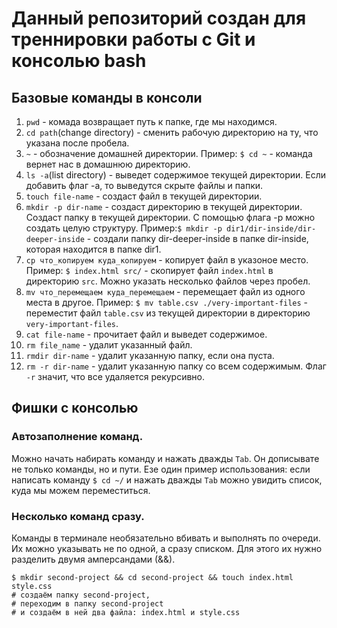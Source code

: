 # Данный репозиторий создан для треннировки работы с Git и консолью bash

## Базовые команды в консоли

1. ```pwd``` - комада возвращает путь к папке, где мы находимся.
2. ```cd path```(change directory) - сменить рабочую директорию на ту, что указана после пробела.
3. ```~``` - обозначение домашней директории. Пример: ```$ cd ~``` - команда вернет нас в домашнюю директорию.
4. ```ls -a```(list directory) - выведет содержимое текущей директории. Если добавить флаг -a,
то выведутся скрыте файлы и папки.
5. ```touch file-name``` - создаст файл в текущей директории.
6. ```mkdir -p dir-name``` - создаст директорию в текущей директории. Создаст папку в текущей директории. С помощью флага -p можно создать целую структуру. Пример:```$ mkdir -p dir1/dir-inside/dir-deeper-inside``` - создали папку dir-deeper-inside в папке dir-inside, которая находится в папке dir1.
7. ```cp что_копируем куда_копируем``` - копирует файл в указоное место. Пример: ```$ index.html src/``` - скопирует файл ```index.html``` в директорию ```src```. Можно указать несколько файлов через пробел.
8. ```mv что_перемещаем куда_перемещаем``` - перемещает файл из одного места в другое. Пример: ```$ mv table.csv ./very-important-files``` - переместит файл ```table.csv``` из текущей директории в директорию ```very-important-files```.
9. ```cat file-name``` - прочитает файл и выведет содержимое.
10. ```rm file_name``` - удалит указанный файл.
11. ```rmdir dir-name``` - удалит указанную папку, если она пуста.
12. ```rm -r dir-name``` - удалит указанную папку со всем содержимым. Флаг ```-r``` значит, что все удаляется рекурсивно.

## Фишки с консолью

### Автозаполнение команд. 
Можно начать набирать команду и нажать дважды ```Tab```. Он дописывате не только команды, но и пути. Езе один пример использования: если написать команду ```$ cd ~/``` и нажать дважды ```Tab``` можно увидить список, куда мы можем переместиться.

### Несколько команд сразу.
Команды в терминале необязательно вбивать и выполнять по очереди. Их можно указывать не по одной, а сразу списком. Для этого их нужно разделить двумя амперсандами (&&).
```
$ mkdir second-project && cd second-project && touch index.html style.css
# создаём папку second-project,
# переходим в папку second-project
# и создаём в ней два файла: index.html и style.css
```
